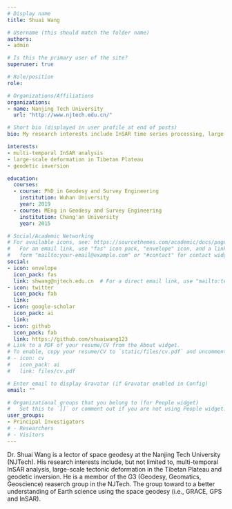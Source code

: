 ```yaml
---
# Display name
title: Shuai Wang

# Username (this should match the folder name)
authors:
- admin

# Is this the primary user of the site?
superuser: true

# Role/position
role:

# Organizations/Affiliations
organizations:
- name: Nanjing Tech University
  url: "http://www.njtech.edu.cn/"

# Short bio (displayed in user profile at end of posts)
bio: My research interests include InSAR time series processing, large-scale tectonic deformation, tectonic geodesy, geodetic inversion.

interests:
- multi-temporal InSAR analysis
- large-scale deformation in Tibetan Plateau
- geodetic inversion

education:
  courses:
  - course: PhD in Geodesy and Survey Engineering
    institution: Wuhan University
    year: 2019
  - course: MEng in Geodesy and Survey Engineering
    institution: Chang'an University
    year: 2015

# Social/Academic Networking
# For available icons, see: https://sourcethemes.com/academic/docs/page-builder/#icons
#   For an email link, use "fas" icon pack, "envelope" icon, and a link in the
#   form "mailto:your-email@example.com" or "#contact" for contact widget.
social:
- icon: envelope
  icon_pack: fas
  link: shwang@njtech.edu.cn  # For a direct email link, use "mailto:test@example.org".
- icon: twitter
  icon_pack: fab
  link: 
- icon: google-scholar
  icon_pack: ai
  link: 
- icon: github
  icon_pack: fab
  link: https://github.com/shuaiwang123
# Link to a PDF of your resume/CV from the About widget.
# To enable, copy your resume/CV to `static/files/cv.pdf` and uncomment the lines below.
# - icon: cv
#   icon_pack: ai
#   link: files/cv.pdf

# Enter email to display Gravatar (if Gravatar enabled in Config)
email: ""

# Organizational groups that you belong to (for People widget)
#   Set this to `[]` or comment out if you are not using People widget.
user_groups:
- Principal Investigators
# - Researchers
# - Visitors
---
```


Dr. Shuai Wang is a lector of space geodesy at the Nanjing Tech University (NJTech). His research interests include, but not limited to, multi-temporal InSAR analysis, large-scale tectonic deformation in the Tibetan Plateau and geodetic inversion. He is a membor of the G3 (Geodesy, Geomatics, Geoscience) reaserch group in the NJTech. The group toward to a better understanding of Earth science using the space geodesy (i.e., GRACE, GPS and InSAR).

